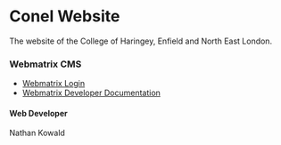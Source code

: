 # Conel Website

The website of the College of Haringey, Enfield and North East London.

### Webmatrix CMS
* [Webmatrix Login](http://www.conel.ac.uk/webmatrix.html)
* [Webmatrix Developer Documentation](http://www.conel.ac.uk/matrix_engine/interface/help/devguide/box.html)

#### Web Developer
Nathan Kowald
